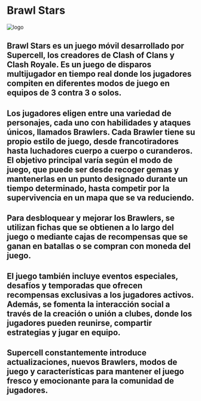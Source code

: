 # Brawl Stars
![logo](https://www.viniloscasa.com/38444-thickbox/vinilos-y-pegatinas-logo-brawl-stars.jpg)
## Brawl Stars es un juego móvil desarrollado por Supercell, los creadores de Clash of Clans y Clash Royale. Es un juego de disparos multijugador en tiempo real donde los jugadores compiten en diferentes modos de juego en equipos de 3 contra 3 o solos.

## Los jugadores eligen entre una variedad de personajes, cada uno con habilidades y ataques únicos, llamados Brawlers. Cada Brawler tiene su propio estilo de juego, desde francotiradores hasta luchadores cuerpo a cuerpo o curanderos. El objetivo principal varía según el modo de juego, que puede ser desde recoger gemas y mantenerlas en un punto designado durante un tiempo determinado, hasta competir por la supervivencia en un mapa que se va reduciendo.

## Para desbloquear y mejorar los Brawlers, se utilizan fichas que se obtienen a lo largo del juego o mediante cajas de recompensas que se ganan en batallas o se compran con moneda del juego.

## El juego también incluye eventos especiales, desafíos y temporadas que ofrecen recompensas exclusivas a los jugadores activos. Además, se fomenta la interacción social a través de la creación o unión a clubes, donde los jugadores pueden reunirse, compartir estrategias y jugar en equipo.

## Supercell constantemente introduce actualizaciones, nuevos Brawlers, modos de juego y características para mantener el juego fresco y emocionante para la comunidad de jugadores.